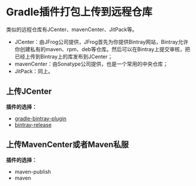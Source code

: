 # Gradle插件打包上传到远程仓库

类似的远程仓库有JCenter、mavenCenter、JitPack等。

* JCenter：由JFrog公司提供，JFrog首先为你提供Bintray网站，Bintray允许你创建私有的maven、rpm、deb等仓库。然后可以在Bintray上提交审核，把已经上传到Bintray上的库发布到JCenter；
* mavenCenter：由Sonatype公司提供，也是一个常用的中央仓库；
* JitPack：同上。

## 上传JCenter

**插件的选择：**

* [gradle-bintray-plugin](https://github.com/bintray/gradle-bintray-plugin)
* [bintray-release](https://github.com/novoda/bintray-release)

## 上传MavenCenter或者Maven私服

**插件的选择：**

* maven-publish
* maven